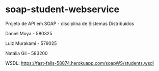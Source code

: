 # soap-student-webservice
Projeto de API em SOAP - disciplina de Sistemas Distribuídos

Daniel Moya - 580325

Luiz Murakami - 579025

Natália Gil - 583200

WSDL: https://fast-falls-58874.herokuapp.com/soapWS/students.wsdl
